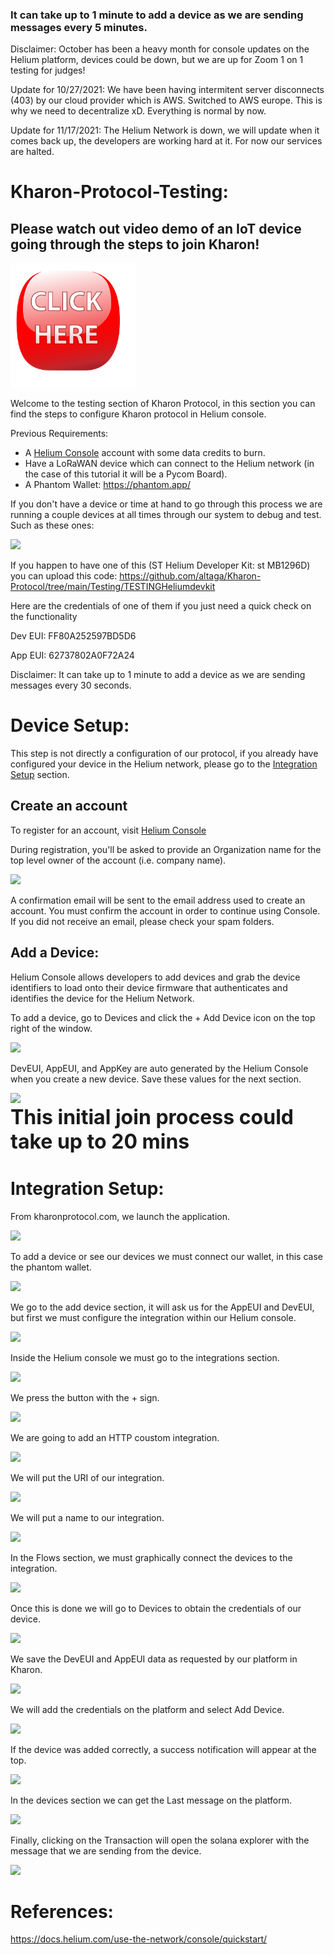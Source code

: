 ### It can take up to 1 minute to add a device as we are sending messages every 5 minutes.

Disclaimer: October has been a heavy month for console updates on the Helium platform, devices could be down, but we are up for Zoom 1 on 1 testing for judges!

Update for 10/27/2021: We have been having intermitent server disconnects (403) by our cloud provider which is AWS. Switched to AWS europe. This is why we need to decentralize xD. Everything is normal by now.

Update for 11/17/2021: The Helium Network is down, we will update when it comes back up, the developers are working hard at it. For now our services are halted.

# Kharon-Protocol-Testing:

## Please watch out video demo of an IoT device going through the steps to join Kharon!

[<img src="https://raw.githubusercontent.com/altaga/SCUP-WWAC/master/Images/click-here-button.png" width=200>](https://youtu.be/FE08cTZfyiQ)
 
Welcome to the testing section of Kharon Protocol, in this section you can find the steps to configure Kharon protocol in Helium console.

Previous Requirements:

- A [Helium Console](https://console.helium.com/) account with some data credits to burn.
- Have a LoRaWAN device which can connect to the Helium network (in the case of this tutorial it will be a Pycom Board).
- A Phantom Wallet: https://phantom.app/

If you don't have a device or time at hand to go through this process we are running a couple devices at all times through our system to debug and test.
Such as these ones:

<img src="https://i.ibb.co/QnFSZgC/device1.png" width="200">

If you happen to have one of this (ST Helium Developer Kit: st MB1296D) you can upload this code: https://github.com/altaga/Kharon-Protocol/tree/main/Testing/TESTINGHeliumdevkit

Here are the credentials of one of them if you just need a quick check on the functionality

Dev EUI: FF80A252597BD5D6

App EUI: 62737802A0F72A24

Disclaimer: It can take up to 1 minute to add a device as we are sending messages every 30 seconds.

# Device Setup:

This step is not directly a configuration of our protocol, if you already have configured your device in the Helium network, please go to the [Integration Setup](#integration-setup) section.

## Create an account
To register for an account, visit [Helium Console](https://console.helium.com/)

During registration, you'll be asked to provide an Organization name for the top level owner of the account (i.e. company name).

<img src="https://docs.helium.com/img/use-the-network/console/console-register.png">

A confirmation email will be sent to the email address used to create an account. You must confirm the account in order to continue using Console. If you did not receive an email, please check your spam folders.

## Add a Device:
Helium Console allows developers to add devices and grab the device identifiers to load onto their device firmware that authenticates and identifies the device for the Helium Network.

To add a device, go to Devices and click the + Add Device icon on the top right of the window.

<img src="https://docs.helium.com/img/use-the-network/console/console-add-device.png">

DevEUI, AppEUI, and AppKey are auto generated by the Helium Console when you create a new device. Save these values for the next section.

<img src="https://docs.helium.com/img/use-the-network/console/console-device-details.png">


<div style="font-size:2rem; font-weight:bold">This initial join process could take up to 20 mins</div>

# Integration Setup:

From kharonprotocol.com, we launch the application.

<img src="https://i.ibb.co/m58dZPK/setup-1.png">

To add a device or see our devices we must connect our wallet, in this case the phantom wallet.

<img src="https://i.ibb.co/0ByBF87/setup-3.png">

We go to the add device section, it will ask us for the AppEUI and DevEUI, but first we must configure the integration within our Helium console.

<img src="https://i.ibb.co/2vtNWRN/setup-4.png">

Inside the Helium console we must go to the integrations section.

<img src="https://i.ibb.co/h2XgZWr/setup-5.png">

We press the button with the + sign.

<img src="https://i.ibb.co/8PVpMwm/setup-6.png">

We are going to add an HTTP coustom integration.

<img src="https://i.ibb.co/bv2zqjc/setup-7.png">

We will put the URI of our integration.

<img src="https://i.ibb.co/R6zL78X/setup-9.png">

We will put a name to our integration.

<img src="https://i.ibb.co/VWSvKTN/setup-10.png">

In the Flows section, we must graphically connect the devices to the integration.

<img src="https://i.ibb.co/hmDpHWX/setup-11.png">

Once this is done we will go to Devices to obtain the credentials of our device.

<img src="https://i.ibb.co/KXd8kNy/setup-14.png">

We save the DevEUI and AppEUI data as requested by our platform in Kharon.

<img src="https://i.ibb.co/94NSMHn/setup-15.png">

We will add the credentials on the platform and select Add Device.

<img src="https://i.ibb.co/183Bf7Q/setup-16.png">

If the device was added correctly, a success notification will appear at the top.

<img src="https://i.ibb.co/XZVG1QQ/setup-17.png">

In the devices section we can get the Last message on the platform.

<img src="https://i.ibb.co/31FrkRs/setup-19-1.png">

Finally, clicking on the Transaction will open the solana explorer with the message that we are sending from the device.

<img src="https://i.ibb.co/8MBpg9T/setup-20.png">

# References:

https://docs.helium.com/use-the-network/console/quickstart/

